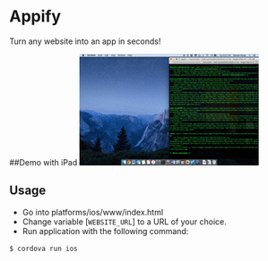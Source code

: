 # Appify
Turn any website into an app in seconds! 

##Demo with iPad
![Demo](Demo.gif)


## Usage
  * Go into platforms/ios/www/index.html
  * Change variable  [`WEBSITE_URL`] to a URL of your choice.
  * Run application with the following command: 
```bash
$ cordova run ios
```

